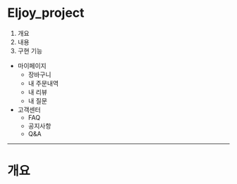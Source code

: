 # Eljoy_project

1. 개요
2. 내용
3. 구현 기능
  * 마이페이지
    - 장바구니
    - 내 주문내역
    - 내 리뷰
    - 내 질문
  * 고객센터
    - FAQ
    - 공지사항
    - Q&A
---
# 개요
